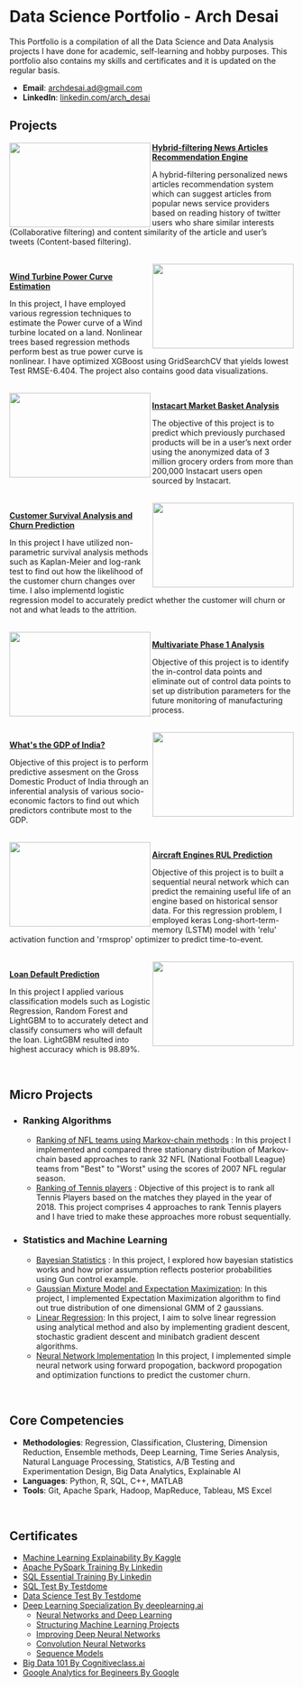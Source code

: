 # Data Science Portfolio - Arch Desai
This Portfolio is a compilation of all the Data Science and Data Analysis projects I have done for academic, self-learning and hobby purposes. This portfolio also contains my skills and certificates and it is updated on the regular basis.

- **Email**: [archdesai.ad@gmail.com](archdesai.ad@gmail.com)
- **LinkedIn**: [linkedin.com/arch_desai](https://www.linkedin.com/in/arch-desai/)

## Projects

<img align="left" width="250" height="150" src="https://github.com/archd3sai/Portfolio/blob/master/Images/1_cEaeMuTvINqIgyYQMSJWUA.jpeg">

**[Hybrid-filtering News Articles Recommendation Engine](https://github.com/archd3sai/News-Articles-Recommendation)**
 
A hybrid-filtering personalized news articles recommendation system which can suggest articles from popular news service providers based on reading history of twitter users who share similar interests (Collaborative filtering) and content similarity of the article and user’s tweets (Content-based filtering).

<br/>
<img align="right" width="250" height="150" src="https://github.com/archd3sai/Portfolio/blob/master/Images/960x0.jpg">

**[Wind Turbine Power Curve Estimation](https://github.com/archd3sai/Wind-Turbine-Power-Curve-Estimation)** 

In this project, I have employed various regression techniques to estimate the Power curve of a Wind turbine located on a land. Nonlinear trees based regression methods perform best as true power curve is nonlinear. I have optimized XGBoost using GridSearchCV that yields lowest Test RMSE-6.404. The project also contains good data visualizations.

<br/>
<img align="left" width="250" height="150" src="https://github.com/archd3sai/Portfolio/blob/master/Images/instacart.jpeg">

**[Instacart Market Basket Analysis](https://github.com/archd3sai/Instacart-Market-Basket-Analysis)**

The objective of this project is to predict which previously purchased products will be in a user’s next order using the anonymized data of 3 million grocery orders from more than 200,000 Instacart users open sourced by Instacart. 

<br/>
<img align="right" width="250" height="150" src="https://github.com/archd3sai/Portfolio/blob/master/Images/telecom.jpg">

**[Customer Survival Analysis and Churn Prediction](https://github.com/archd3sai/Customer-Survival-Analysis-and-Churn-Prediction)**

In this project I have utilized non-parametric survival analysis methods such as Kaplan-Meier and log-rank test to find out how the likelihood of the customer churn changes over time. I also implementd logistic regression model to accurately predict whether the customer will churn or not and what leads to the attrition. 

<br/>
<img align="left" width="250" height="150" src="https://github.com/archd3sai/Portfolio/blob/master/Images/phase1.jpg">

**[Multivariate Phase 1 Analysis](https://github.com/archd3sai/Multivariate-Phase-1-Analysis)** 

Objective of this project is to identify the in-control data points and eliminate out of control data points to set up distribution parameters for the future monitoring of manufacturing process. 

<br/>
<img align="right" width="250" height="150" src="https://github.com/archd3sai/Portfolio/blob/master/Images/gdp.jpg">

**[What's the GDP of India?](https://github.com/archd3sai/Predicting-GDP-of-India)**

Objective of this project is to perform predictive assesment on the Gross Domestic Product of India through an inferential analysis of various socio-economic factors to find out which predictors contribute most to the GDP.

<br/>
<img align="left" width="250" height="150" src="https://github.com/archd3sai/Portfolio/blob/master/Images/airplane.jpeg">

**[Aircraft Engines RUL Prediction](https://github.com/archd3sai/Aircraft-Engine-RUL-Prediction)**

Objective of this project is to built a sequential neural network which can predict the remaining useful life of an engine based on historical sensor data. For this regression problem, I employed keras Long-short-term-memory (LSTM) model with 'relu' activation function and 'rmsprop' optimizer to predict time-to-event.

<br/>
<img align="right" width="250" height="150" src="https://github.com/archd3sai/Portfolio/blob/master/Images/loan.jpg">

**[Loan Default Prediction](https://github.com/archd3sai/Loan-Default-Prediction)** 

In this project I applied various classification models such as Logistic Regression, Random Forest and LightGBM to to accurately detect and classify consumers who will default the loan. LightGBM resulted into highest accuracy which is 98.89%.

<br/>

## Micro Projects
- ### Ranking Algorithms
    - [Ranking of NFL teams using Markov-chain methods](https://github.com/archd3sai/Ranking-of-NFL-Teams-using-Markov-method/blob/master/Ranking%20of%20NFL%20teams%20Report.pdf) : In this project I implemented and compared three stationary distribution of Markov-chain based approaches to rank 32 NFL (National Football League) teams from "Best" to "Worst" using the scores of 2007 NFL regular season.
    - [Ranking of Tennis players](https://github.com/archd3sai/Tennis-Players-Ranking/blob/master/TennisRanking.ipynb) : Objective of this project is to rank all Tennis Players based on the matches they played in the year of 2018. This project comprises 4 approaches to rank Tennis players and I have tried to make these approaches more robust sequentially.
    
- ### Statistics and Machine Learning
    - [Bayesian Statistics](https://github.com/archd3sai/Statistical-Methods/blob/master/Bayesian%20Statistics.ipynb) : In this project, I explored how bayesian statistics works and how prior assumption reflects posterior probabilities using Gun control example. 
    - [Gaussian Mixture Model and Expectation Maximization](https://github.com/archd3sai/Statistical-Methods/blob/master/GMM-EM.ipynb): In this project, I implemented Expectation Maximization algorithm to find out true distribution of one dimensional GMM of 2 gaussians.
    - [Linear Regression](https://github.com/archd3sai/Statistical-Methods/blob/master/Linear%20Regression.ipynb): In this project, I aim to solve linear regression using analytical method and also by implementing gradient descent, stochastic gradient descent and minibatch gradient descent algorithms. 
    - [Neural Network Implementation](https://github.com/archd3sai/Statistical-Methods/blob/master/NN%20Implementation.ipynb) In this project, I implemented simple neural network using forward propogation, backword propogation and optimization functions to predict the customer churn.
<br/>
 
## Core Competencies

- **Methodologies**: Regression, Classification, Clustering, Dimension Reduction, Ensemble methods, Deep Learning, Time Series Analysis, Natural Language Processing, Statistics, A/B Testing and Experimentation Design, Big Data Analytics, Explainable AI
- **Languages**: Python, R, SQL, C++, MATLAB 
- **Tools**: Git, Apache Spark, Hadoop, MapReduce, Tableau, MS Excel
<br/>

## Certificates

- [Machine Learning Explainability By Kaggle](https://github.com/archd3sai/Data-Science-Portfolio-Arch-Desai/blob/master/Certificates/Arch%20Desai%20-%20Machine%20Learning%20Explainability.png)
- [Apache PySpark Training By Linkedin](https://github.com/archd3sai/Data-Science-Portfolio-Arch-Desai/blob/master/Certificates/CertificateOfCompletion_Apache%20Pyspark%20By%20Example%20(2).pdf)
- [SQL Essential Training By Linkedin](https://github.com/archd3sai/Data-Science-Portfolio-Arch-Desai/blob/master/Certificates/CertificateOfCompletion_Sql%20Essential%20Training%202018%20(1).pdf)
- [SQL Test By Testdome](https://www.testdome.com/cert/24cd496af7a24a8489a1fd5de791c392)
- [Data Science Test By Testdome](https://www.testdome.com/cert/124165d7386d4f76be84c240e0547bd3)
- [Deep Learning Specialization By deeplearning.ai](https://github.com/archd3sai/Data-Science-Portfolio-Arch-Desai/blob/master/Certificates/Deep%20Learning%20Specialization.pdf)
    - [Neural Networks and Deep Learning](https://github.com/archd3sai/Data-Science-Portfolio-Arch-Desai/blob/master/Certificates/Neural%20Networks%20and%20Deep%20Learning.pdf)
    - [Structuring Machine Learning Projects](https://github.com/archd3sai/Data-Science-Portfolio-Arch-Desai/blob/master/Certificates/Structuring%20Machine%20Learning%20Projects.pdf)
    - [Improving Deep Neural Networks](https://github.com/archd3sai/Data-Science-Portfolio-Arch-Desai/blob/master/Certificates/Improving%20Deep%20Neural%20Networks.pdf)
    - [Convolution Neural Networks](https://github.com/archd3sai/Data-Science-Portfolio-Arch-Desai/blob/master/Certificates/Convolutional%20Neural%20Networks.pdf)
    - [Sequence Models](https://github.com/archd3sai/Data-Science-Portfolio-Arch-Desai/blob/master/Certificates/Sequence%20Models.pdf)
- [Big Data 101 By Cognitiveclass.ai](https://courses.cognitiveclass.ai/certificates/bfc1df7e5d084a73b84223495263d0fe)
- [Google Analytics for Begineers By Google](https://analytics.google.com/analytics/academy/certificate/kHYtirzEQV29uzNG8xSFXg)
